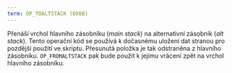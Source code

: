 ```yaml
---
term: OP_TOALTSTACK (0X6B)
---
```


Přenáší vrchol hlavního zásobníku (*main stack*) na alternativní zásobník (*alt stack*). Tento operační kód se používá k dočasnému uložení dat stranou pro pozdější použití ve skriptu. Přesunutá položka je tak odstraněna z hlavního zásobníku. `OP_FROMALTSTACK` pak bude použit k jejímu vrácení zpět na vrchol hlavního zásobníku.